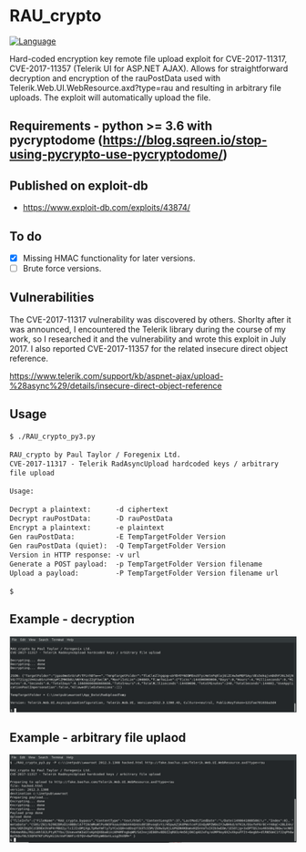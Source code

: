 # RAU_crypto
[![Language](https://img.shields.io/badge/Lang-Python-blue.svg)](https://www.python.org)

Hard-coded encryption key remote file upload exploit for CVE-2017-11317, CVE-2017-11357 (Telerik UI for ASP.NET AJAX). Allows for straightforward decryption and encryption of the rauPostData used with Telerik.Web.UI.WebResource.axd?type=rau and resulting in arbitrary file uploads. The exploit will automatically upload the file.

## Requirements - python >= 3.6 with pycryptodome (https://blog.sqreen.io/stop-using-pycrypto-use-pycryptodome/)

## Published on exploit-db
- https://www.exploit-db.com/exploits/43874/

## To do
- [x] Missing HMAC functionality for later versions.
- [ ] Brute force versions.

## Vulnerabilities
The CVE-2017-11317 vulnerability was discovered by others. Shorlty after it was announced, I encountered the Telerik library during the course of my work, so I researched it and the vulnerability and wrote this exploit in July 2017. I also reported CVE-2017-11357 for the related insecure direct object reference.

https://www.telerik.com/support/kb/aspnet-ajax/upload-%28async%29/details/insecure-direct-object-reference

## Usage
```
$ ./RAU_crypto_py3.py 

RAU_crypto by Paul Taylor / Foregenix Ltd.
CVE-2017-11317 - Telerik RadAsyncUpload hardcoded keys / arbitrary file upload

Usage:

Decrypt a plaintext:      -d ciphertext
Decrypt rauPostData:      -D rauPostData
Encrypt a plaintext:      -e plaintext
Gen rauPostData:          -E TempTargetFolder Version
Gen rauPostData (quiet):  -Q TempTargetFolder Version
Version in HTTP response: -v url
Generate a POST payload:  -p TempTargetFolder Version filename
Upload a payload:         -P TempTargetFolder Version filename url

$

```

## Example - decryption
![Decrypt screenshot](images/decrypt_screenshot.png)

## Example - arbitrary file uplaod
![Upload screenshot](images/upload_screenshot.png)

